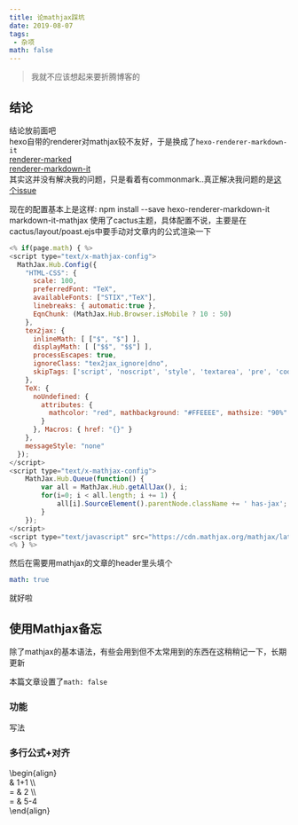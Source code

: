 ```yaml
---
title: 论mathjax踩坑
date: 2019-08-07
tags:
 - 杂项
math: false
---
```


> 我就不应该想起来要折腾博客的

## 结论

结论放前面吧  
hexo自带的renderer对mathjax较不友好，于是换成了`hexo-renderer-markdown-it`  
[renderer-marked](https://github.com/hexojs/hexo-renderer-marked)  
[renderer-markdown-it](https://github.com/hexojs/hexo-renderer-markdown-it)  
其实这并没有解决我的问题，只是看着有commonmark..真正解决我问题的是[这个issue](https://github.com/hexojs/hexo-renderer-markdown-it/issues/36)

现在的配置基本上是这样:
npm install --save hexo-renderer-markdown-it markdown-it-mathjax
使用了cactus主题，具体配置不说，主要是在cactus/layout/poast.ejs中要手动对文章内的公式渲染一下

```js
<% if(page.math) { %>
<script type="text/x-mathjax-config">
  MathJax.Hub.Config({
    "HTML-CSS": { 
      scale: 100,
      preferredFont: "TeX",
      availableFonts: ["STIX","TeX"],
      linebreaks: { automatic:true },
      EqnChunk: (MathJax.Hub.Browser.isMobile ? 10 : 50)
    },
    tex2jax: { 
      inlineMath: [ ["$", "$"] ],
      displayMath: [ ["$$", "$$"] ],
      processEscapes: true,
      ignoreClass: "tex2jax_ignore|dno",
      skipTags: ['script', 'noscript', 'style', 'textarea', 'pre', 'code']
    },
    TeX: {
      noUndefined: {
        attributes: {
          mathcolor: "red", mathbackground: "#FFEEEE", mathsize: "90%"
        }
      }, Macros: { href: "{}" } 
    },
    messageStyle: "none"
  }); 
</script>
<script type="text/x-mathjax-config">
    MathJax.Hub.Queue(function() {
        var all = MathJax.Hub.getAllJax(), i;
        for(i=0; i < all.length; i += 1) {
            all[i].SourceElement().parentNode.className += ' has-jax';
        }
    });
</script>
<script type="text/javascript" src="https://cdn.mathjax.org/mathjax/latest/MathJax.js?config=TeX-AMS-MML_HTMLorMML"></script>
<% } %>
```

然后在需要用mathjax的文章的header里头填个
```yml
math: true
```
就好啦

## 使用Mathjax备忘

  除了mathjax的基本语法，有些会用到但不太常用到的东西在这稍稍记一下，长期更新

  本篇文章设置了`math: false`

### 功能

写法

### 多行公式+对齐

\begin{align}  
& 1+1 \\\\  
= & 2 \\\\  
= & 5-4  
\end{align}